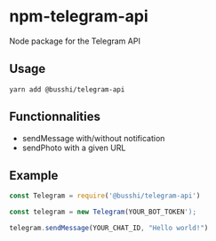 # npm-telegram-api

Node package for the Telegram API

## Usage

`yarn add @busshi/telegram-api`

## Functionnalities

- sendMessage with/without notification
- sendPhoto with a given URL

## Example

```js
const Telegram = require('@busshi/telegram-api')

const telegram = new Telegram(YOUR_BOT_TOKEN');

telegram.sendMessage(YOUR_CHAT_ID, "Hello world!")
```

